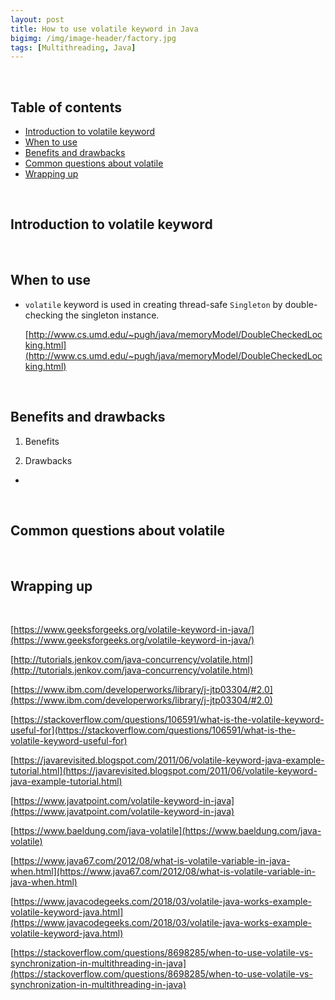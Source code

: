 ```yaml
---
layout: post
title: How to use volatile keyword in Java
bigimg: /img/image-header/factory.jpg
tags: [Multithreading, Java]
---
```




<br>

## Table of contents
- [Introduction to volatile keyword](#introduction-to-volatile)
- [When to use](#when-to-use)
- [Benefits and drawbacks](benefits-and-drawbacks)
- [Common questions about volatile](#common-questions-about-volatile)
- [Wrapping up](#wrapping-up)


<br>

## Introduction to volatile keyword






<br>

## When to use
- ```volatile``` keyword is used in creating thread-safe ```Singleton``` by double-checking the singleton instance.

    [http://www.cs.umd.edu/~pugh/java/memoryModel/DoubleCheckedLocking.html](http://www.cs.umd.edu/~pugh/java/memoryModel/DoubleCheckedLocking.html)



<br>

## Benefits and drawbacks
1. Benefits




2. Drawbacks
- 


<br>

## Common questions about volatile





<br>

## Wrapping up




<br>

[https://www.geeksforgeeks.org/volatile-keyword-in-java/](https://www.geeksforgeeks.org/volatile-keyword-in-java/)

[http://tutorials.jenkov.com/java-concurrency/volatile.html](http://tutorials.jenkov.com/java-concurrency/volatile.html)

[https://www.ibm.com/developerworks/library/j-jtp03304/#2.0](https://www.ibm.com/developerworks/library/j-jtp03304/#2.0)

[https://stackoverflow.com/questions/106591/what-is-the-volatile-keyword-useful-for](https://stackoverflow.com/questions/106591/what-is-the-volatile-keyword-useful-for)

[https://javarevisited.blogspot.com/2011/06/volatile-keyword-java-example-tutorial.html](https://javarevisited.blogspot.com/2011/06/volatile-keyword-java-example-tutorial.html)

[https://www.javatpoint.com/volatile-keyword-in-java](https://www.javatpoint.com/volatile-keyword-in-java)

[https://www.baeldung.com/java-volatile](https://www.baeldung.com/java-volatile)

[https://www.java67.com/2012/08/what-is-volatile-variable-in-java-when.html](https://www.java67.com/2012/08/what-is-volatile-variable-in-java-when.html)

[https://www.javacodegeeks.com/2018/03/volatile-java-works-example-volatile-keyword-java.html](https://www.javacodegeeks.com/2018/03/volatile-java-works-example-volatile-keyword-java.html)

[https://stackoverflow.com/questions/8698285/when-to-use-volatile-vs-synchronization-in-multithreading-in-java](https://stackoverflow.com/questions/8698285/when-to-use-volatile-vs-synchronization-in-multithreading-in-java)

